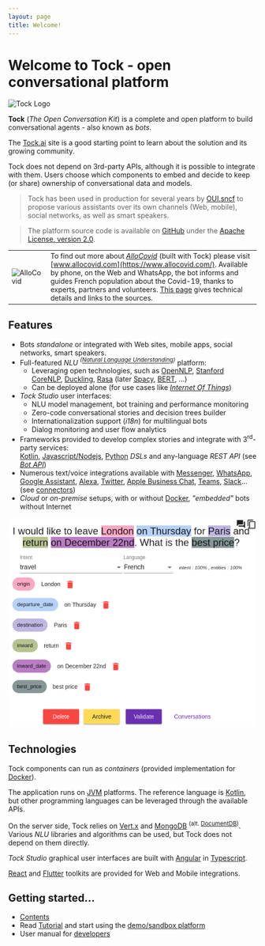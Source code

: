 ```yaml
---
layout: page
title: Welcome!
---
```

# Welcome to Tock - open conversational platform

<img alt="Tock Logo" src="{{ extra.tock.logo }}" style="width: 150px;">

**Tock** (*The Open Conversation Kit*) is a complete and open platform to build conversational agents - also known as _bots_. 

The [Tock.ai](https://doc.tock.ai/) site is a good starting point to learn about the solution and its growing community.

Tock does not depend on 3rd-party APIs, although it is possible to integrate with them.
Users choose which components to embed and decide to keep (or share) ownership of conversational data and models.

> Tock has been used in production for several years by [OUI.sncf](https://www.oui.sncf/services/assistant) to
> propose various assistants over its own channels (Web, mobile), social networks, as well as smart speakers.

> The platform source code is available on [GitHub](https://github.com/theopenconversationkit/tock) 
> under the [Apache License, version 2.0](https://github.com/theopenconversationkit/tock/blob/master/LICENSE).

|   |   |
|---|---|
| ![AlloCovid](https://doc.tock.ai/fr/images/allocovid.png) | To find out more about [_AlloCovid_](https://www.allocovid.com/) (built with Tock) please visit [www.allocovid.com](https://www.allocovid.com/). Available by phone, on the Web and WhatsApp, the bot informs and guides French population about the Covid-19, thanks to experts, partners and volunteers. [This page](about/showcase.md#allocovid) gives technical details and links to the sources. |

## Features

* Bots _standalone_ or integrated with Web sites, mobile apps, social networks, smart speakers.
* Full-featured _NLU_ _<sup>([Natural Language Understanding](https://en.wikipedia.org/wiki/Natural-language_understanding))</sup>_ platform:
    * Leveraging open technologies, such as 
[OpenNLP](https://opennlp.apache.org/), [Stanford CoreNLP](https://stanfordnlp.github.io/CoreNLP/), 
[Duckling](https://github.com/facebook/duckling), [Rasa](https://rasa.com/) 
(later [Spacy](https://spacy.io/), [BERT](https://en.wikipedia.org/wiki/BERT_(language_model)), ...)
    * Can be deployed alone (for use cases like [_Internet Of Things_](https://en.wikipedia.org/wiki/Internet_of_Things))
* _Tock Studio_ user interfaces:
    * NLU model management, bot training and performance monitoring
    * Zero-code conversational stories and decision trees builder
    * Internationalization support (_i18n_) for multilingual bots
    * Dialog monitoring and user flow analytics
* Frameworks provided to develop complex stories and integrate with 3<sup>rd</sup>-party services:  
[Kotlin](https://kotlinlang.org/), [Javascript/Nodejs](https://nodejs.org/), [Python](https://www.python.org/) _DSLs_ 
and any-language _REST API_ (see [_Bot API_](dev/bot-api.md))
* Numerous text/voice integrations available with [Messenger](https://www.messenger.com/), [WhatsApp](https://www.whatsapp.com/), 
[Google Assistant](https://assistant.google.com/), [Alexa](https://alexa.amazon.com/), [Twitter](https://twitter.com/), 
[Apple Business Chat](https://www.apple.com/fr/ios/business-chat/), [Teams](https://products.office.com/fr-fr/microsoft-teams/), 
[Slack](https://slack.com/)... (see [connectors](dev/connectors.md))
* _Cloud_ or _on-premise_ setups, with or without [Docker](https://www.docker.com/), 
_"embedded"_ bots without Internet 

![NLU interface example - qualifying a sentence](img/tock-nlp-admin.png "NLU interface example - qualifying a sentence")

## Technologies

Tock components can run as _containers_ (provided implementation for [Docker](https://www.docker.com/)). 

The application runs on [JVM](https://fr.wikipedia.org/wiki/Machine_virtuelle_Java) platforms. 
The reference language is [Kotlin](https://kotlinlang.org/), but other programming languages can be leveraged through the available APIs.
 
On the server side, Tock relies on [Vert.x](http://vertx.io/) and [MongoDB](https://www.mongodb.com ) <sup>(alt. [DocumentDB](https://aws.amazon.com/fr/documentdb/))</sup>. 
Various _NLU_ libraries and algorithms can be used, but Tock does not depend on them directly.

_Tock Studio_ graphical user interfaces are built with [Angular](https://angular.io/) in [Typescript](https://www.typescriptlang.org/).

[React](https://reactjs.org) and [Flutter](https://flutter.dev/) toolkits are provided for Web and Mobile integrations.

## Getting started...
* [Contents](toc.md)
* Read [Tutorial](guide/studio.md) and start using the [demo/sandbox platform](https://demo.tock.ai/)
* User manual for [developers](dev/modes.md)